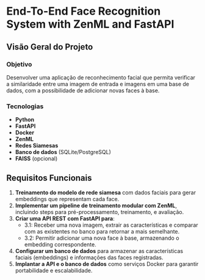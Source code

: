 # End-To-End Face Recognition System with ZenML and FastAPI

## Visão Geral do Projeto

### Objetivo
Desenvolver uma aplicação de reconhecimento facial que permita verificar a similaridade entre uma imagem de entrada e imagens em uma base de dados, com a possibilidade de adicionar novas faces à base.

### Tecnologias
- **Python**
- **FastAPI**
- **Docker**
- **ZenML**
- **Redes Siamesas**
- **Banco de dados** (SQLite/PostgreSQL)
- **FAISS** (opcional)

## Requisitos Funcionais

1. **Treinamento do modelo de rede siamesa** com dados faciais para gerar embeddings que representam cada face.
2. **Implementar um pipeline de treinamento modular com ZenML**, incluindo steps para pré-processamento, treinamento, e avaliação.
3. **Criar uma API REST com FastAPI para**:
   - 3.1: Receber uma nova imagem, extrair as características e comparar com as existentes no banco para retornar a mais semelhante.
   - 3.2: Permitir adicionar uma nova face à base, armazenando o embedding correspondente.
4. **Configurar um banco de dados** para armazenar as características faciais (embeddings) e informações das faces registradas.
5. **Implantar a API e o banco de dados** como serviços Docker para garantir portabilidade e escalabilidade.
